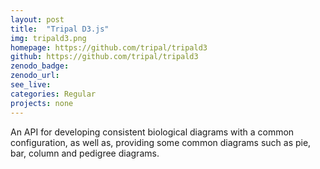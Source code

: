 ```yaml
---
layout: post
title:  "Tripal D3.js"
img: tripald3.png
homepage: https://github.com/tripal/tripald3
github: https://github.com/tripal/tripald3
zenodo_badge:
zenodo_url:
see_live:
categories: Regular
projects: none
---
```


An API for developing consistent biological diagrams with a common configuration, as well as, providing some common diagrams such as pie, bar, column and pedigree diagrams.
